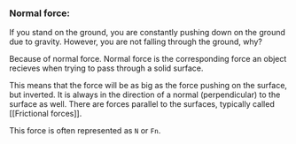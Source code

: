 ### Normal force: 
If you stand on the ground, you are constantly pushing down on the ground due to gravity. However, you are not falling through the ground, why? 

Because of normal force. Normal force is the corresponding force an object recieves when trying to pass through a solid surface. 

This means that the force will be as big as the force pushing on the surface, but inverted. It is always in the direction of a normal (perpendicular) to the surface as well. There are forces parallel to the surfaces, typically called [[Frictional forces]]. 

This force is often represented as `N` or `Fn`.